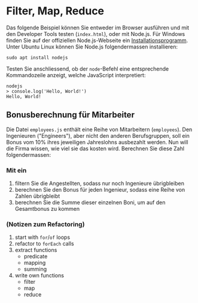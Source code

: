 # Filter, Map, Reduce

Das folgende Beispiel können Sie entweder im Browser ausführen und mit den Developer Tools testen (`index.html`), oder mit Node.js. Für Windows finden Sie auf der offiziellen Node.js-Webseite ein [Installationsprogramm](https://nodejs.org/de/). Unter Ubuntu Linux können Sie Node.js folgendermassen installieren:

    sudo apt install nodejs

Testen Sie anschliessend, ob der `node`-Befehl eine entsprechende Kommandozeile anzeigt, welche JavaScript interpretiert:

    nodejs
    > console.log('Hello, World!')
    Hello, World!

## Bonusberechnung für Mitarbeiter

Die Datei `employees.js` enthält eine Reihe von Mitarbeitern (`employees`). Den Ingenieuren ("Engineers"), aber nicht den anderen Berufsgruppen, soll ein Bonus vom 10% ihres jeweiligen Jahreslohns ausbezahlt werden. Nun will die Firma wissen, wie viel sie das kosten wird. Berechnen Sie diese Zahl folgendermassen:

### Mit ein

1. filtern Sie die Angestellten, sodass nur noch Ingenieure übrigbleiben
2. berechnen Sie den Bonus für jeden Ingenieur, sodass eine Reihe von Zahlen übrigbleibt
3. berechnen Sie die Summe dieser einzelnen Boni, um auf den Gesamtbonus zu kommen

### (Notizen zum Refactoring)

1. start with `for`/`of` loops
2. refactor to `forEach` calls
3. extract functions
    - predicate
    - mapping
    - summing
4. write own functions
    - filter
    - map
    - reduce